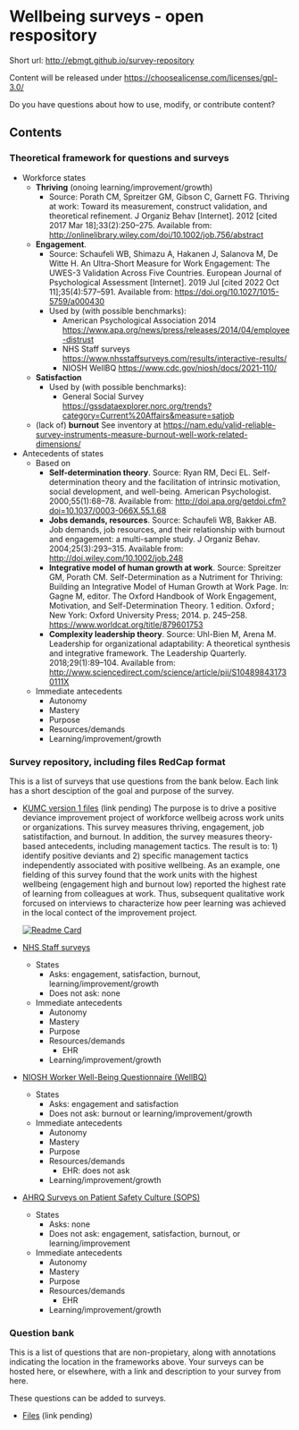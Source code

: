 # Wellbeing surveys - open respository

Short url: http://ebmgt.github.io/survey-repository

Content will be released under https://choosealicense.com/licenses/gpl-3.0/

Do you have questions about how to use, modify, or contribute content?

<!-- https://github.com/jstrieb/github-stats
MIGHT BE BEST
![badgettrg](https://raw.githubusercontent.com/badgettrg/github-stats/master/generated/overview.svg#gh-dark-mode-only)
-->

<!-- https://github.com/apex/gh-polls
$ go get github.com/apex/gh-polls/cmd/polls
$ polls new Tobi Loki Jane
COULD BE GOOD, BUT NOT SURE MECHANICS
-->
<!--
https://github.com/anuraghazra/github-readme-stats
[![Readme Card](https://github-readme-stats.vercel.app/api/pin/?username=openMetaAnalysis&repo=Hypertonic-Saline-for-Bronchiolitis)](https://github.com/openMetaAnalysis/Hypertonic-Saline-for-Bronchiolitis)
-->

## Contents

### Theoretical framework for questions and surveys

* Workforce states
    * **Thriving** (onoing learning/improvement/growth)
        * Source: Porath CM, Spreitzer GM, Gibson C, Garnett FG. Thriving at work: Toward its measurement, construct validation, and theoretical refinement. J Organiz Behav [Internet]. 2012 [cited 2017 Mar 18];33(2):250–275. Available from: http://onlinelibrary.wiley.com/doi/10.1002/job.756/abstract
    * **Engagement**. 
        * Source: Schaufeli WB, Shimazu A, Hakanen J, Salanova M, De Witte H. An Ultra-Short Measure for Work Engagement: The UWES-3 Validation Across Five Countries. European Journal of Psychological Assessment [Internet]. 2019 Jul [cited 2022 Oct 11];35(4):577–591. Available from: https://doi.org/10.1027/1015-5759/a000430
        * Used by (with possible benchmarks): 
            * American Psychological Association 2014 https://www.apa.org/news/press/releases/2014/04/employee-distrust
            * NHS Staff surveys https://www.nhsstaffsurveys.com/results/interactive-results/
            * NIOSH WellBQ https://www.cdc.gov/niosh/docs/2021-110/
    * **Satisfaction**
         * Used by (with possible benchmarks): 
            * General Social Survey https://gssdataexplorer.norc.org/trends?category=Current%20Affairs&measure=satjob 
    * (lack of) **burnout** See inventory at https://nam.edu/valid-reliable-survey-instruments-measure-burnout-well-work-related-dimensions/
* Antecedents of states
    *  Based on
         *  **Self-determination theory**. Source: Ryan RM, Deci EL. Self-determination theory and the facilitation of intrinsic motivation, social development, and well-being. American Psychologist. 2000;55(1):68–78. Available from: http://doi.apa.org/getdoi.cfm?doi=10.1037/0003-066X.55.1.68
         *  **Jobs demands, resources**. Source: Schaufeli WB, Bakker AB. Job demands, job resources, and their relationship with burnout and engagement: a multi-sample study. J Organiz Behav. 2004;25(3):293–315. Available from: http://doi.wiley.com/10.1002/job.248
         * **Integrative model of human growth at work**. Source: Spreitzer GM, Porath CM. Self-Determination as a Nutriment for Thriving: Building an Integrative Model of Human Growth at Work Page. In: Gagne M, editor. The Oxford Handbook of Work Engagement, Motivation, and Self-Determination Theory. 1 edition. Oxford ; New York: Oxford University Press; 2014. p. 245–258. https://www.worldcat.org/title/879601753
         * **Complexity leadership theory**. Source: Uhl-Bien M, Arena M. Leadership for organizational adaptability: A theoretical synthesis and integrative framework. The Leadership Quarterly. 2018;29(1):89–104. Available from: http://www.sciencedirect.com/science/article/pii/S104898431730111X
     * Immediate antecedents
         * Autonomy
         * Mastery
         * Purpose
         * Resources/demands 
         * Learning/improvement/growth

### Survey repository, including files RedCap format
This is a list of surveys that use questions from the bank below. Each link has a short desciption of the goal and purpose of the survey.

* [KUMC version 1 files](http:// "Link to question bank files") (link pending) The purpose is to drive a positive deviance improvement project of workforce wellbeig across work units or organizations. This survey measures thriving, engagement, job satistifaction, and burnout. In addition, the survey measures theory-based antecedents, including management tactics. The result is to: 1) identify positive deviants and 2) specific management tactics independently associated with positive wellbeing. As an example, one fielding of this survey found that the work units with the highest wellbeing (engagement high and burnout low) reported the highest rate of learning from colleagues at work. Thus, subsequent qualitative work forcused on interviews to characterize how peer learning was achieved in the local contect of the improvement project.

    [![Readme Card](https://github-readme-stats.vercel.app/api/pin/?username=openMetaAnalysis&repo=Hypertonic-Saline-for-Bronchiolitis)](https://github.com/openMetaAnalysis/Hypertonic-Saline-for-Bronchiolitis)

* [NHS Staff surveys](https://www.nhsstaffsurveys.com/survey-documents/)
    * States
      * Asks: engagement, satisfaction, burnout, learning/improvement/growth
      * Does not ask: none
  * Immediate antecedents
      * Autonomy
      * Mastery
      * Purpose
      * Resources/demands 
         * EHR
      * Learning/improvement/growth
* [NIOSH Worker Well-Being Questionnaire (WellBQ)](https://www.cdc.gov/niosh/twh/wellbq)
    * States
      * Asks: engagement and satisfaction
      * Does not ask: burnout or learning/improvement/growth
  * Immediate antecedents
      * Autonomy
      * Mastery
      * Purpose
      * Resources/demands 
         * EHR: does not ask
      * Learning/improvement/growth
* [AHRQ Surveys on Patient Safety Culture (SOPS)](https://www.ahrq.gov/sops/surveys/)
    * States
      * Asks: none
      * Does not ask: engagement, satisfaction, burnout, or learning/improvement
  * Immediate antecedents
      * Autonomy
      * Mastery
      * Purpose
      * Resources/demands 
         * EHR
      * Learning/improvement/growth

### Question bank
This is a list of questions that are non-propietary, along with annotations indicating the location in the frameworks above. Your surveys can be hosted here, or elsewhere, with a link and description to your survey from here.

These questions can be added to surveys.

* [Files](http:// "Link to question bank files") (link pending) 
